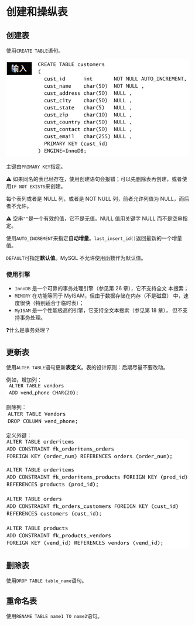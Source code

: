 # 创建和操纵表

## 创建表

使用`CREATE TABLE`语句。

<img src="./img/创建表-example.png" width="500" />

主键由`PRIMARY KEY`指定。

:warning: 如果同名的表已经存在，使用创建语句会报错；可以先删除表再创建，或者使用`IF NOT EXISTS`来创建。

每个表列或者是 NULL 列，或者是 NOT NULL 列，前者允许列值为 NULL，而后者不允许。

:warning: 空串`""`是一个有效的值，它不是无值。NULL 值用关键字 NULL 而不是空串指定。

使用`AUTO_INCREMENT`来指定**自动增量**。`last_insert_id()`返回最新的一个增量值。

`DEFAULT`可指定**默认值**。MySQL 不允许使用函数作为默认值。

### 使用引擎

- `InnoDB` 是一个可靠的事务处理引擎（参见第 26 章），它不支持全文
  本搜索；
- `MEMORY` 在功能等同于 MyISAM，但由于数据存储在内存（不是磁盘）
  中，速度很快（特别适合于临时表）；
- `MyISAM` 是一个性能极高的引擎，它支持全文本搜索（参见第 18 章），
  但不支持事务处理。

:question:什么是事务处理？

## 更新表

使用`ALTER TABLE`语句更新**表定义**。表的设计原则：后期尽量不要改动。

例如，增加列：  
<img src="./img/增加列-example.png" width="200"/>

删除列：  
<img src="./img/删除列-example.png" width="200"/>

定义外键：  
<img src="./img/ALTER定义外键-example.png" width="500"/>

## 删除表

使用`DROP TABLE table_name`语句。

## 重命名表

使用`RENAME TABLE name1 TO name2`语句。
